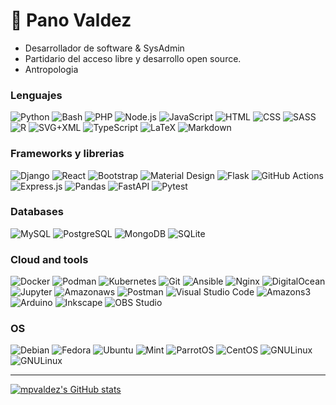🦊 Pano Valdez
===

- Desarrollador de software & SysAdmin
- Partidario del acceso libre y desarrollo open source.
- Antropologia 

### Lenguajes

<p>
    <a><img alt="Python" src="https://img.shields.io/badge/Python-3776AB.svg?logo=python&logoColor=white"></a>
    <a><img alt="Bash" src="https://img.shields.io/badge/Bash-4EAA25.svg?logo=gnu-bash&logoColor=white"></a>
    <a><img alt="PHP" src="https://img.shields.io/badge/PHP-777BB4.svg?logo=php&logoColor=white"></a>
    <a><img alt="Node.js" src="https://img.shields.io/badge/Node.js-339933.svg?logo=node.js&logoColor=white"></a>
    <a><img alt="JavaScript" src="https://img.shields.io/badge/JavaScript-F7DF1E.svg?logo=javascript&logoColor=black"></a>
    <a><img alt="HTML" src="https://img.shields.io/badge/HTML-E34F26.svg?logo=html5&logoColor=white"></a>
    <a><img alt="CSS" src="https://img.shields.io/badge/CSS-1572B6.svg?logo=css3&logoColor=white"></a>
    <a><img alt="SASS" src="https://img.shields.io/badge/Sass-CC6699.svg?logo=SASS&logoColor=white"></a>
    <a><img alt="R" src="https://img.shields.io/badge/R-276DC3.svg?logo=r&logoColor=white"></a>
    <a><img alt="SVG+XML" src="https://img.shields.io/badge/SVG%2BXML-e0982c.svg?logo=svg&logoColor=white"></a>
    <a><img alt="TypeScript" src="https://img.shields.io/badge/TypeScript-007ACC.svg?logo=typescript&logoColor=white"></a>
    <a><img alt="LaTeX" src="https://img.shields.io/badge/LaTeX-008080.svg?logo=LaTeX&logoColor=white"></a>
    <a><img alt="Markdown" src="https://img.shields.io/badge/Markdown-000000.svg?logo=markdown&logoColor=white"></a>
    
</p>

### Frameworks y librerias

<p>
    <a><img alt="Django" src="https://img.shields.io/badge/Django-092E20?logo=django&logoColor=green"></a>
    <a><img alt="React" src="https://img.shields.io/badge/React-20232a.svg?logo=react&logoColor=%2361DAFB"></a>
    <a><img alt="Bootstrap" src="https://img.shields.io/badge/Bootstrap-7952B3.svg?logo=bootstrap&logoColor=white"></a>
    <a><img alt="Material Design" src="https://img.shields.io/badge/Material%20Design-757575.svg?logo=material-design&logoColor=white"></a>
    <a><img alt="Flask" src="https://img.shields.io/badge/Flask-000000?logo=flask&logoColor=white"></a>
    <a><img alt="GitHub Actions" src="https://img.shields.io/badge/GitHub%20Actions-2088FF.svg?logo=github%20actions&logoColor=white"></a>
    <a><img alt="Express.js" src="https://img.shields.io/badge/Express.js-000000.svg?logo=express&logoColor=white"></a>
    <a><img alt="Pandas" src="https://img.shields.io/badge/Pandas-150458.svg?logo=pandas&logoColor=white"></a>
    <a><img alt="FastAPI" src="https://img.shields.io/badge/FastAPI-009688?logo=fastapi&logoColor=white"></a>
    <a><img alt="Pytest" src="https://img.shields.io/badge/Pytest-0A9EDC.svg?logo=pytest&logoColor=white"></a></a>
</p>

### Databases

<p>
    <a><img alt="MySQL" src="https://img.shields.io/badge/MySQL-4479A1.svg?logo=mysql&logoColor=white"></a>
    <a><img alt="PostgreSQL" src ="https://img.shields.io/badge/PostgreSQL-4169E1.svg?logo=postgresql&logoColor=white"></a>
    <a><img alt="MongoDB" src ="https://img.shields.io/badge/MongoDB-47A248.svg?logo=mongodb&logoColor=white"></a>
    <a><img alt="SQLite" src ="https://img.shields.io/badge/SQLite-003B57.svg?logo=sqlite&logoColor=white"></a>
</p>

### Cloud and tools

<p>
    <a><img alt="Docker" src="https://img.shields.io/badge/Docker-2496ED?logo=docker&logoColor=white"></a>
    <a><img alt="Podman" src="https://img.shields.io/badge/Podman-892CA0?logo=podman&logoColor=white"></a>
    <a><img alt="Kubernetes" src="https://img.shields.io/badge/Kubernetes-326CE5?logo=kubernetes&logoColor=white"></a>
    <a><img alt="Git" src="https://img.shields.io/badge/Git-F05032.svg?logo=git&logoColor=white"></a>
    <a><img alt="Ansible" src="https://img.shields.io/badge/Ansible-EE0000.svg?logo=ansible&logoColor=white"></a>    
    <a><img alt="Nginx" src="https://img.shields.io/badge/Nginx-009639?logo=nginx&logoColor=white"></a>
    <a><img alt="DigitalOcean" src="https://img.shields.io/badge/DigitalOcean-0080FF.svg?logo=digitalocean&logoColor=white"></a>    
    <a><img alt="Jupyter" src="https://img.shields.io/badge/Jupyter-F37626.svg?logo=Jupyter&logoColor=white"></a>
    <a><img alt="Amazonaws" src="https://img.shields.io/badge/AmazonAWS-232F3E.svg?logo=amazonaws&logoColor=white"></a>        
    <a><img alt="Postman" src="https://img.shields.io/badge/Postman-FF6C37?logo=postman&logoColor=white"></a>
    <a><img alt="Visual Studio Code" src="https://img.shields.io/badge/Visual%20Studio%20Code-007ACC.svg?logo=visual-studio-code&logoColor=white"></a>
    <a><img alt="Amazons3" src="https://img.shields.io/badge/AmazonS3-569A31.svg?logo=amazons3&logoColor=white"></a>         
    <a><img alt="Arduino" src="https://img.shields.io/badge/-Arduino-00979D?logo=Arduino&logoColor=white"></a>
    <a><img alt="Inkscape" src="https://img.shields.io/badge/Inkscape-000000?logo=Inkscape&logoColor=white"></a>
    <a><img alt="OBS Studio" src="https://img.shields.io/badge/-OBS%20Studio-302E31?logo=obs-studio&logoColor=white"></a>

</p>


### OS


<p>
    <a><img alt="Debian" src="https://img.shields.io/badge/Debian-red?logo=debian&logoColor=white"></a>
    <a><img alt="Fedora" src="https://img.shields.io/badge/Fedora-blue?logo=fedora&logoColor=white"></a>
    <a><img alt="Ubuntu" src="https://img.shields.io/badge/Ubuntu-orange?logo=ubuntu&logoColor=white"></a>
    <a><img alt="Mint" src="https://img.shields.io/badge/Mint-green?logo=linuxmint&logoColor=white"></a>
    <a><img alt="ParrotOS" src="https://img.shields.io/badge/ParrotOS-54deff?logo=linux&logoColor=black"></a>    
    <a><img alt="CentOS" src="https://img.shields.io/badge/CentOS-violet?logo=centos&logoColor=white"></a>
    <a><img alt="GNULinux" src="https://img.shields.io/badge/GNULinux-white?logo=gnu&logoColor=black"></a>       
    <a><img alt="GNULinux" src="https://img.shields.io/badge/Windows-blue?logo=windows&logoColor=white"></a>       

</p>

---
[![mpvaldez's GitHub stats](https://github-readme-stats.vercel.app/api?username=mpvaldez&hide=stars,issues&show_icons=true&theme=tokyonight&count_private=true)](https://github.com/mpvaldez)


